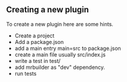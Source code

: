 ## Creating a new plugin
To create a new plugin here are some hints.


- Create a project
- Add a package.json
- add a main entry main=src to package.json
- create a main file usually src/index.js
- write a test in test/
- add mrbuilder as "dev" dependency.
- run tests
